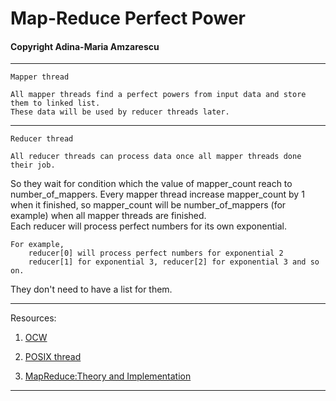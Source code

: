 # Map-Reduce Perfect Power
#### Copyright Adina-Maria Amzarescu

__________________________________________________________
`Mapper thread`

    All mapper threads find a perfect powers from input data and store them to linked list.
    These data will be used by reducer threads later.
__________________________________________________________
`Reducer thread`

    All reducer threads can process data once all mapper threads done their job.
So they wait for condition which the value of mapper_count reach to number_of_mappers.
Every mapper thread increase mapper_count by 1 when it finished, so mapper_count will be number_of_mappers (for example) 
when all mapper threads are finished.   
Each reducer will process perfect numbers for its own exponential.
    
    For example,
        reducer[0] will process perfect numbers for exponential 2 
        reducer[1] for exponential 3, reducer[2] for exponential 3 and so on.
        
They don't need to have a list for them.
__________________________________________________________

Resources:

   1. [OCW](https://ocw.cs.pub.ro/courses/apd/laboratoare/02)

   2. [POSIX thread](https://www.cs.cmu.edu/afs/cs/academic/class/15492-f07/www/pthreads.html)

   3. [MapReduce:Theory and Implementation](https://courses.cs.washington.edu/courses/cse490h/08au/lectures/mapred.pdf)

__________________________________________________________
